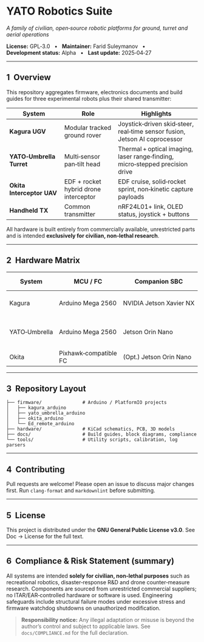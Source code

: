 # YATO Robotics Suite
*A family of civilian, open‑source robotic platforms for ground, turret and aerial operations*

**License:** GPL‑3.0   •   **Maintainer:** Farid Suleymanov   •   **Development status:** Alpha   •   **Last update:** 2025‑04‑27

---

## 1  Overview
This repository aggregates firmware, electronics documents and build guides for three experimental robots plus their shared transmitter:

| System | Role | Highlights |
|--------|------|-----------|
| **Kagura UGV** | Modular tracked ground rover | Joystick‑driven skid‑steer, real‑time sensor fusion, Jetson AI coprocessor |
| **YATO‑Umbrella Turret** | Multi‑sensor pan‑tilt head | Thermal + optical imaging, laser range‑finding, micro‑stepped precision drive |
| **Okita Interceptor UAV** | EDF + rocket hybrid drone interceptor | EDF cruise, solid‑rocket sprint, non‑kinetic capture payloads |
| **Handheld TX** | Common transmitter | nRF24L01+ link, OLED status, joystick + buttons |

All hardware is built entirely from commercially available, unrestricted parts and is intended **exclusively for civilian, non‑lethal research**.

---

## 2  Hardware Matrix
| System | MCU / FC | Companion SBC | Propulsion / Actuation | Core Sensors | Primary Radio |
|--------|----------|---------------|------------------------|--------------|---------------|
| Kagura | Arduino Mega 2560 | NVIDIA Jetson Xavier NX | Dual DC motors via Cytron MD30C | MPU‑6050, GPS, dual encoders, HMC5883L | nRF24L01+ |
| YATO‑Umbrella | Arduino Mega 2560 | Jetson Orin Nano | 2‑axis steppers (DM542, DM860H) + dual servos | FLIR Lepton, RPi HQ‑Cam, laser rangefinder, dual MPU‑6050 | nRF24L01+ |
| Okita | Pixhawk‑compatible FC | (Opt.) Jetson Orin Nano | Twin 90 mm EDF + solid rocket booster | Dual IMU, ADS‑B receiver | 900 MHz SiK |

---

## 3  Repository Layout
```
├── firmware/               # Arduino / PlatformIO projects
│   ├── kagura_arduino
│   ├── yato_umbrella_arduino
│   ├── okita_arduino
│   └── Ed_remote_arduino
├── hardware/               # KiCad schematics, PCB, 3D models
├── docs/                   # Build guides, block diagrams, compliance
└── tools/                  # Utility scripts, calibration, log parsers
```

---

## 4  Contributing
Pull requests are welcome! Please open an issue to discuss major changes first. Run `clang-format` and `markdownlint` before submitting.

---

## 5  License
This project is distributed under the **GNU General Public License v3.0**. See Doc -> License for the full text.

---

## 6  Compliance & Risk Statement (summary)
All systems are intended **solely for civilian, non‑lethal purposes** such as recreational robotics, disaster‑response R&D and drone counter‑measure research. Components are sourced from unrestricted commercial suppliers; no ITAR/EAR‑controlled hardware or software is used. Engineering safeguards include structural failure modes under excessive stress and firmware watchdog shutdowns on unauthorized modification.

> **Responsibility notice:** Any illegal adaptation or misuse is beyond the author’s control and subject to applicable laws. See `docs/COMPLIANCE.md` for the full declaration.

